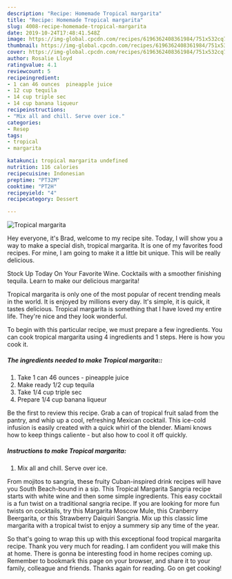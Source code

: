 ```yaml
---
description: "Recipe: Homemade Tropical margarita"
title: "Recipe: Homemade Tropical margarita"
slug: 4008-recipe-homemade-tropical-margarita
date: 2019-10-24T17:48:41.548Z
image: https://img-global.cpcdn.com/recipes/6196362408361984/751x532cq70/tropical-margarita-recipe-main-photo.jpg
thumbnail: https://img-global.cpcdn.com/recipes/6196362408361984/751x532cq70/tropical-margarita-recipe-main-photo.jpg
cover: https://img-global.cpcdn.com/recipes/6196362408361984/751x532cq70/tropical-margarita-recipe-main-photo.jpg
author: Rosalie Lloyd
ratingvalue: 4.1
reviewcount: 5
recipeingredient:
- 1 can 46 ounces  pineapple juice
- 12 cup tequila
- 14 cup triple sec
- 14 cup banana liqueur
recipeinstructions:
- "Mix all and chill. Serve over ice."
categories:
- Resep
tags:
- tropical
- margarita

katakunci: tropical margarita undefined
nutrition: 116 calories
recipecuisine: Indonesian
preptime: "PT32M"
cooktime: "PT2H"
recipeyield: "4"
recipecategory: Dessert

---
```



![Tropical margarita](https://img-global.cpcdn.com/recipes/6196362408361984/751x532cq70/tropical-margarita-recipe-main-photo.jpg)

Hey everyone, it's Brad, welcome to my recipe site. Today, I will show you a way to make a special dish, tropical margarita. It is one of my favorites food recipes. For mine, I am going to make it a little bit unique. This will be really delicious.

Stock Up Today On Your Favorite Wine. Cocktails with a smoother finishing tequila. Learn to make our delicious margarita!

Tropical margarita is only one of the most popular of recent trending meals in the world. It is enjoyed by millions every day. It's simple, it is quick, it tastes delicious. Tropical margarita is something that I have loved my entire life. They're nice and they look wonderful.


To begin with this particular recipe, we must prepare a few ingredients. You can cook tropical margarita using 4 ingredients and 1 steps. Here is how you cook it.

##### The ingredients needed to make Tropical margarita::

1. Take 1 can 46 ounces - pineapple juice
1. Make ready 1/2 cup tequila
1. Take 1/4 cup triple sec
1. Prepare 1/4 cup banana liqueur


Be the first to review this recipe. Grab a can of tropical fruit salad from the pantry, and whip up a cool, refreshing Mexican cocktail. This ice-cold infusion is easily created with a quick whirl of the blender. Miami knows how to keep things caliente - but also how to cool it off quickly. 

##### Instructions to make Tropical margarita:

1. Mix all and chill. Serve over ice.


From mojitos to sangria, these fruity Cuban-inspired drink recipes will have you South Beach-bound in a sip. This Tropical Margarita Sangria recipe starts with white wine and then some simple ingredients. This easy cocktail is a fun twist on a traditional sangria recipe. If you are looking for more fun twists on cocktails, try this Margarita Moscow Mule, this Cranberry Beergarita, or this Strawberry Daiquiri Sangria. Mix up this classic lime margarita with a tropical twist to enjoy a summery sip any time of the year. 

So that's going to wrap this up with this exceptional food tropical margarita recipe. Thank you very much for reading. I am confident you will make this at home. There is gonna be interesting food in home recipes coming up. Remember to bookmark this page on your browser, and share it to your family, colleague and friends. Thanks again for reading. Go on get cooking!

